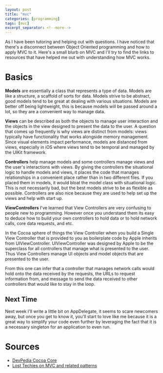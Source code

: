 ```yaml
---
layout: post
title: "mvc"
categories: [programming]
tags: [mvc]
excerpt_separator: <!--more-->
---
```


As I have been tutoring and helping out with questions. I have noticed that there's a disconnect between Object Oriented programming and how to apply MVC to it. Here's a small blurb on MVC and I'll try to find the links to resources that have helped me out with understanding how MVC works.

<!--more-->

# Basics

__Models__ are essentially a class that represents a type of data. Models are like a structure, a scaffold of sorts for data. Models strive to be abstract, good models tend to be great at dealing with various situations. Models are better off being lightweight, this is because models will be passed around a lot, so they are a convenient way to manage data.

__Views__ can be described as both the objects to manage user interaction and the objects in the view designed to present the data to the user. A question that comes up frequently is why views are distinct from models: views typically have functionality that works alongside memory management. Since visual elements impact performance, models are distanced from views, especially in iOS where views tend to be temporal and managed by the UIKit framework.

__Controllers__ help manage models and some controllers manage views and the user's interactions with views. By giving the controllers the situational logic to handle models and views, it places the code that manages relationships in a convenient place rather than in two different files. If you placed them in models, it would bloat the model class with situational logic. This is not necessarily bad, but the best models strive to be as flexible as possible. Controllers are also nice because they are used to help set up the views and help with start up.

__ViewControllers__ I've learned that View Controllers are very confusing to people new to programming. However once you understand them its easy to deduce how to build your own controllers to hold data or to hold network calls, core data requests, and etc.

In the Cocoa sphere of things the View Controller when you build a Single View Controller that is provided to you as boilerplate code by Apple inherits from UIViewController. UIViewController was designed by Apple to be the superclass for all controllers that manage what is presented to the user. Thus View Controllers manage UI objects and model objects that are presented to the user.

From this one can infer that a controller that manages network calls would hold onto the data received by the requests, the URLs to request information from, and message to send the data received to other controllers that would like to stay in the loop.

## Next Time

Next week I'll write a little bit on AppDelegate, it seems to scare newcomers away, but once you get to know it, you'll start to love like me because it is a great way to simplify your code even further by leveraging the fact that it is a necessary singleton for an application to even run.

# Sources

- [DevPedia Cocoa Core](https://developer.apple.com/library/prerelease/ios/documentation/General/Conceptual/DevPedia-CocoaCore/MVC.html)
- [Lost Techies on MVC and related patterns](http://lostechies.com/derekgreer/2007/08/25/interactive-application-architecture/)